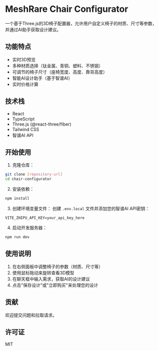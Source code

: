 # MeshRare Chair Configurator

一个基于Three.js的3D椅子配置器，允许用户自定义椅子的材质、尺寸等参数，并通过AI助手获取设计建议。

## 功能特点

- 实时3D预览
- 多种材质选择（钛金属、青铜、塑料、不锈钢）
- 可调节的椅子尺寸（座椅宽度、高度、靠背高度）
- 智能AI设计助手（基于智谱AI）
- 实时价格计算

## 技术栈

- React
- TypeScript
- Three.js (@react-three/fiber)
- Tailwind CSS
- 智谱AI API

## 开始使用

1. 克隆仓库：
```bash
git clone [repository-url]
cd chair-configurator
```

2. 安装依赖：
```bash
npm install
```

3. 创建环境变量文件：
创建 `.env.local` 文件并添加您的智谱AI API密钥：
```
VITE_ZHIPU_API_KEY=your_api_key_here
```

4. 启动开发服务器：
```bash
npm run dev
```

## 使用说明

1. 在右侧面板中调整椅子的参数（材质、尺寸等）
2. 使用鼠标拖动来旋转查看3D模型
3. 在聊天框中输入需求，获取AI的设计建议
4. 点击"保存设计"或"立即购买"来处理您的设计

## 贡献

欢迎提交问题和拉取请求。

## 许可证

MIT 